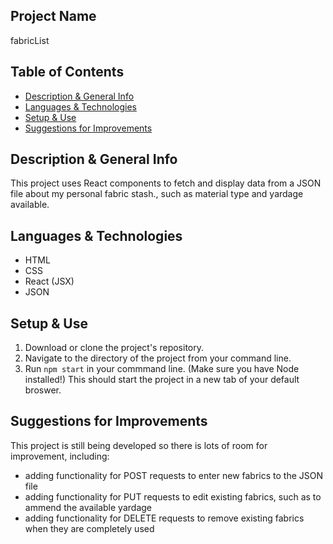 ## Project Name 
fabricList

## Table of Contents
- [Description & General Info](https://github.com/briennekordis/fabricList#description--general-info)
- [Languages & Technologies](https://github.com/briennekordis/fabricList#languages--technologies)
- [Setup & Use](https://github.com/briennekordis/fabricList#setup--use)
- [Suggestions for Improvements](https://github.com/briennekordis/fabricList#suggestions-for-improvements)

## Description & General Info
This project uses React components to fetch and display data from a JSON file about my personal fabric stash., such as material type and yardage available. 

## Languages & Technologies
- HTML
- CSS
- React (JSX)
- JSON

## Setup & Use
1. Download or clone the project's repository.
2. Navigate to the directory of the project from your command line.
3. Run `npm start` in your commmand line. (Make sure you have Node installed!) This should start the project in a new tab of your default broswer.

## Suggestions for Improvements
This project is still being developed so there is lots of room for improvement, including: 
  - adding functionality for POST requests to enter new fabrics to the JSON file
  - adding functionality for PUT requests to edit existing fabrics, such as to ammend the available yardage
  - adding functionality for DELETE requests to remove existing fabrics when they are completely used
